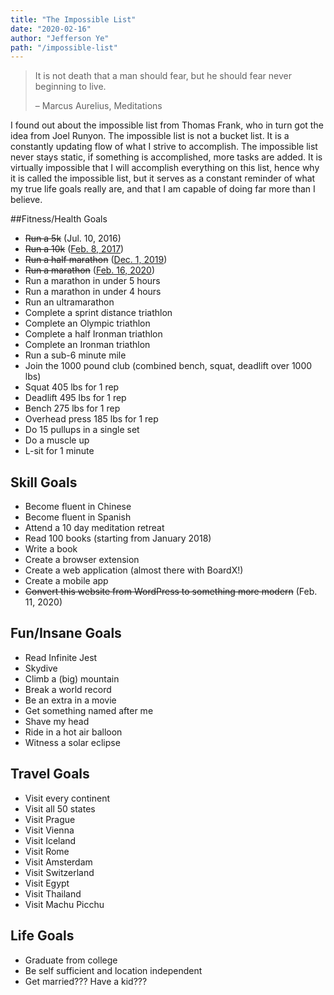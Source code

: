 ```yaml
---
title: "The Impossible List"
date: "2020-02-16"
author: "Jefferson Ye"
path: "/impossible-list"
---
```


>It is not death that a man should fear, but he should fear never beginning to live.
>
>– Marcus Aurelius, Meditations

I found out about the impossible list from Thomas Frank, who in turn got the idea from Joel Runyon. The impossible list is not a bucket list. It is a constantly updating flow of what I strive to accomplish. The impossible list never stays static, if something is accomplished, more tasks are added. It is virtually impossible that I will accomplish everything on this list, hence why it is called the impossible list, but it serves as a constant reminder of what my true life goals really are, and that I am capable of doing far more than I believe.

##Fitness/Health Goals
* ~~Run a 5k~~ (Jul. 10, 2016)
* ~~Run a 10k~~ ([Feb. 8, 2017](https://www.fitbit.com/activities/exercise/5994229858))
* ~~Run a half marathon~~ ([Dec. 1, 2019](https://www.strava.com/activities/2905365652))
* ~~Run a marathon~~ ([Feb. 16, 2020](https://www.strava.com/activities/3106065746/overview))
* Run a marathon in under 5 hours
* Run a marathon in under 4 hours
* Run an ultramarathon
* Complete a sprint distance triathlon
* Complete an Olympic triathlon
* Complete a half Ironman triathlon
* Complete an Ironman triathlon
* Run a sub-6 minute mile
* Join the 1000 pound club (combined bench, squat, deadlift over 1000 lbs)
* Squat 405 lbs for 1 rep
* Deadlift 495 lbs for 1 rep
* Bench 275 lbs for 1 rep
* Overhead press 185 lbs for 1 rep
* Do 15 pullups in a single set
* Do a muscle up
* L-sit for 1 minute

## Skill Goals
* Become fluent in Chinese
* Become fluent in Spanish
* Attend a 10 day meditation retreat
* Read 100 books (starting from January 2018)
* Write a book
* Create a browser extension
* Create a web application (almost there with BoardX!)
* Create a mobile app
* ~~Convert this website from WordPress to something more modern~~ (Feb. 11, 2020)

## Fun/Insane Goals
* Read Infinite Jest
* Skydive
* Climb a (big) mountain
* Break a world record
* Be an extra in a movie
* Get something named after me
* Shave my head
* Ride in a hot air balloon
* Witness a solar eclipse

## Travel Goals
* Visit every continent
* Visit all 50 states
* Visit Prague
* Visit Vienna
* Visit Iceland
* Visit Rome
* Visit Amsterdam
* Visit Switzerland
* Visit Egypt
* Visit Thailand
* Visit Machu Picchu

## Life Goals
* Graduate from college
* Be self sufficient and location independent
* Get married??? Have a kid???